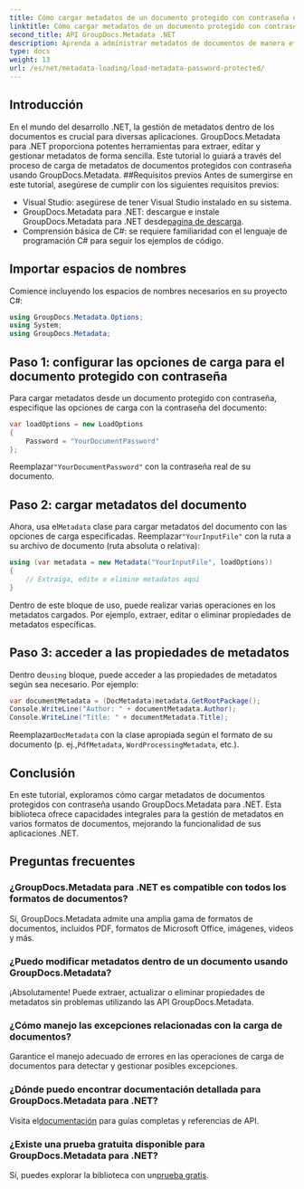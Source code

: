 ```yaml
---
title: Cómo cargar metadatos de un documento protegido con contraseña en .NET
linktitle: Cómo cargar metadatos de un documento protegido con contraseña en .NET
second_title: API GroupDocs.Metadata .NET
description: Aprenda a administrar metadatos de documentos de manera eficiente con GroupDocs.Metadata para .NET. Extraiga, edite y maneje metadatos sin problemas en sus aplicaciones .NET.
type: docs
weight: 13
url: /es/net/metadata-loading/load-metadata-password-protected/
---
```

## Introducción
En el mundo del desarrollo .NET, la gestión de metadatos dentro de los documentos es crucial para diversas aplicaciones. GroupDocs.Metadata para .NET proporciona potentes herramientas para extraer, editar y gestionar metadatos de forma sencilla. Este tutorial lo guiará a través del proceso de carga de metadatos de documentos protegidos con contraseña usando GroupDocs.Metadata.
##Requisitos previos
Antes de sumergirse en este tutorial, asegúrese de cumplir con los siguientes requisitos previos:
- Visual Studio: asegúrese de tener Visual Studio instalado en su sistema.
-  GroupDocs.Metadata para .NET: descargue e instale GroupDocs.Metadata para .NET desde[pagina de descarga](https://releases.groupdocs.com/metadata/net/).
- Comprensión básica de C#: se requiere familiaridad con el lenguaje de programación C# para seguir los ejemplos de código.

## Importar espacios de nombres
Comience incluyendo los espacios de nombres necesarios en su proyecto C#:
```csharp
using GroupDocs.Metadata.Options;
using System;
using GroupDocs.Metadata;
```
## Paso 1: configurar las opciones de carga para el documento protegido con contraseña
Para cargar metadatos desde un documento protegido con contraseña, especifique las opciones de carga con la contraseña del documento:
```csharp
var loadOptions = new LoadOptions
{
    Password = "YourDocumentPassword"
};
```
 Reemplazar`"YourDocumentPassword"` con la contraseña real de su documento.
## Paso 2: cargar metadatos del documento
 Ahora, usa el`Metadata` clase para cargar metadatos del documento con las opciones de carga especificadas. Reemplazar`"YourInputFile"` con la ruta a su archivo de documento (ruta absoluta o relativa):
```csharp
using (var metadata = new Metadata("YourInputFile", loadOptions))
{
    // Extraiga, edite o elimine metadatos aquí
}
```
Dentro de este bloque de uso, puede realizar varias operaciones en los metadatos cargados. Por ejemplo, extraer, editar o eliminar propiedades de metadatos específicas.
## Paso 3: acceder a las propiedades de metadatos
 Dentro de`using` bloque, puede acceder a las propiedades de metadatos según sea necesario. Por ejemplo:
```csharp
var documentMetadata = (DocMetadata)metadata.GetRootPackage();
Console.WriteLine("Author: " + documentMetadata.Author);
Console.WriteLine("Title: " + documentMetadata.Title);
```
 Reemplazar`DocMetadata` con la clase apropiada según el formato de su documento (p. ej.,`PdfMetadata`, `WordProcessingMetadata`, etc.).

## Conclusión
En este tutorial, exploramos cómo cargar metadatos de documentos protegidos con contraseña usando GroupDocs.Metadata para .NET. Esta biblioteca ofrece capacidades integrales para la gestión de metadatos en varios formatos de documentos, mejorando la funcionalidad de sus aplicaciones .NET.

## Preguntas frecuentes
### ¿GroupDocs.Metadata para .NET es compatible con todos los formatos de documentos?
Sí, GroupDocs.Metadata admite una amplia gama de formatos de documentos, incluidos PDF, formatos de Microsoft Office, imágenes, videos y más.
### ¿Puedo modificar metadatos dentro de un documento usando GroupDocs.Metadata?
¡Absolutamente! Puede extraer, actualizar o eliminar propiedades de metadatos sin problemas utilizando las API GroupDocs.Metadata.
### ¿Cómo manejo las excepciones relacionadas con la carga de documentos?
Garantice el manejo adecuado de errores en las operaciones de carga de documentos para detectar y gestionar posibles excepciones.
### ¿Dónde puedo encontrar documentación detallada para GroupDocs.Metadata para .NET?
 Visita el[documentación](https://reference.groupdocs.com/metadata/net/) para guías completas y referencias de API.
### ¿Existe una prueba gratuita disponible para GroupDocs.Metadata para .NET?
 Sí, puedes explorar la biblioteca con un[prueba gratis](https://releases.groupdocs.com/).